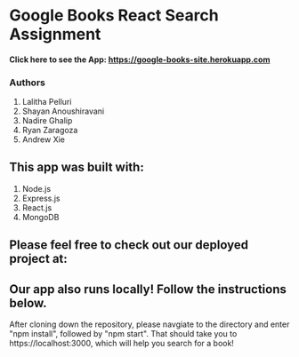 # Google Books React Search Assignment 

#### Click here to see the App: https://google-books-site.herokuapp.com

### Authors
1. Lalitha Pelluri
2. Shayan Anoushiravani
3. Nadire Ghalip
4. Ryan Zaragoza
5. Andrew Xie

## This app was built with: 
1. Node.js
2. Express.js
3. React.js
4. MongoDB

## Please feel free to check out our deployed project at: 

## Our app also runs locally! Follow the instructions below.

After cloning down the repository, please navgiate to the directory and enter "npm install", followed by "npm start". That should take you to https://localhost:3000, which will help you search for a book!
